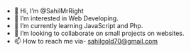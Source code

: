 - 👋 Hi, I’m @SahilMrRight
- 👀 I’m interested in Web Developing.
- 🌱 I’m currently learning JavaScript and Php.
- 💞️ I’m looking to collaborate on small projects on websites.
- 📫 How to reach me via- sahilgold70@gmail.com

<!---
SahilMrRight/SahilMrRight is a ✨ special ✨ repository because its `README.md` (this file) appears on your GitHub profile.
You can click the Preview link to take a look at your changes.
--->
